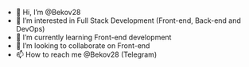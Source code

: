 - 👋 Hi, I’m @Bekov28
- 👀 I’m interested in Full Stack Development (Front-end, Back-end and DevOps)
- 🌱 I’m currently learning Front-end development
- 💞️ I’m looking to collaborate on Front-end 
- 📫 How to reach me @Bekov28 (Telegram)

<!---
Bekov28/Bekov28 is a ✨ special ✨ repository because its `README.md` (this file) appears on your GitHub profile.
You can click the Preview link to take a look at your changes.
--->
